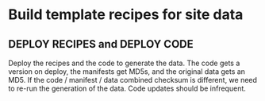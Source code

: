 # Build template recipes for site data

## DEPLOY RECIPES and DEPLOY CODE

Deploy the recipes and the code to generate the data. The code gets a version on deploy, the manifests get MD5s, and the original data gets an MD5. If the code / manifest / data
combined checksum is different, we need to re-run the generation of the data. Code updates
should be infrequent.